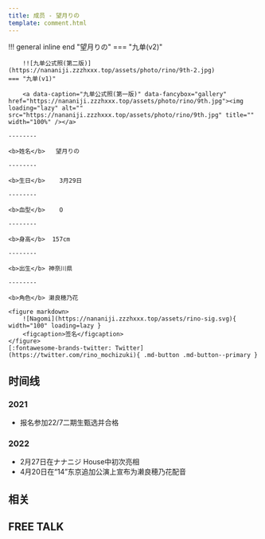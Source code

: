 ```yaml
---
title: 成员 - 望月りの
template: comment.html
---
```


!!! general inline end "望月りの"
    === "九单(v2)"

        !![九单公式照(第二版)](https://nananiji.zzzhxxx.top/assets/photo/rino/9th-2.jpg)
    === "九单(v1)"

        <a data-caption="九单公式照(第一版)" data-fancybox="gallery" href="https://nananiji.zzzhxxx.top/assets/photo/rino/9th.jpg"><img loading="lazy" alt="" src="https://nananiji.zzzhxxx.top/assets/photo/rino/9th.jpg" title="" width="100%" /></a>

    --------

    <b>姓名</b>   望月りの

    --------

    <b>生日</b>    3月29日

    --------

    <b>血型</b>    O

    --------

    <b>身高</b>  157cm

    --------

    <b>出生</b> 神奈川県

    --------

    <b>角色</b> 濑良穂乃花
  
    <figure markdown>
        ![Nagomi](https://nananiji.zzzhxxx.top/assets/rino-sig.svg){ width="100" loading=lazy }
        <figcaption>签名</figcaption>
    </figure>
    [:fontawesome-brands-twitter: Twitter](https://twitter.com/rino_mochizuki){ .md-button .md-button--primary }

## 时间线
### 2021 

- 报名参加22/7二期生甄选并合格

### 2022

- 2月27日在ナナニジ House中初次亮相
- 4月20日在“14”东京追加公演上宣布为濑良穂乃花配音
## 相关

## FREE TALK

<div id="dplayer"></div>

<html>
<head>
    <meta name="referrer" content="never">
</head>

<body>
    <script src="https://nananiji.zzzhxxx.top/js/md5.js"></script>
    <script src="https://nananiji.zzzhxxx.top/js/hls.min.js"></script>
    <script src="https://nananiji.zzzhxxx.top/js/DPlayer.min.js"></script>
    <script>
        const dp = new DPlayer({
        container: document.getElementById('dplayer'),
        video: {
            url: 'https://manifest.prod.boltdns.net/manifest/v1/hls/v4/clear/4504957038001/3c6bbf28-1eed-4ef9-bb8d-ab4cf43904d8/10s/master.m3u8?fastly_token=NjJkYTUwYWRfNTcwYmYwNmQ3NmUxZTk3ODU1ODZmN2I4MjlkNWY4OGYwNWQ4NDQ5OGYzZDBlMDI4MTFmOTFhMjI1ZWRhMjY1Yw%3D%3D',
            type: 'hls',
        },
        danmaku: {
            id: md5('rino-intro'),
            api: "https://danmu.zzzhxxx.top/"
        },
        contextmenu: [
        {
            text: '227WiKi',
            link: 'https://github.com/227WiKi/227WiKi',
        },
        ]
    });
    console.log(dp.plugins.hls);
    </script>
    
</body>
</html>
